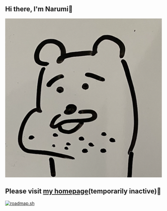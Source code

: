 ## Hi there, I'm Narumi👋

![](./public/ogp.png)

## Please visit [my homepage]()(temporarily inactive)🚀

<!--
<img alt="Top Langs" height="150px" src="https://github-readme-stats.vercel.app/api/top-langs/?username=naruwo-github&layout=compact&count_private=true&show_icons=true&theme=tokyonight" />
-->

[![roadmap.sh](https://api.roadmap.sh/v1-badge/wide/643e7a80e272577374912709?variant=dark&roadmaps=frontend%2Creact%2Cbackend%2Cnodejs)](https://roadmap.sh)

<!--
![](https://github-profile-summary-cards.vercel.app/api/cards/profile-details?username=naruwo-github&theme=2077)
-->

<!--
![](http://github-profile-summary-cards.vercel.app/api/cards/profile-details?username=naruwo-github&theme=vue)
![](http://github-profile-summary-cards.vercel.app/api/cards/repos-per-language?username=naruwo-github&theme=vue)
![](http://github-profile-summary-cards.vercel.app/api/cards/most-commit-language?username=naruwo-github&theme=vue)
![](http://github-profile-summary-cards.vercel.app/api/cards/stats?username=naruwo-github&theme=vue)
![](http://github-profile-summary-cards.vercel.app/api/cards/productive-time?username=naruwo-github&theme=vue&utcOffset=8)
-->

<!--
- 🔭 I’m currently working on ...
- 🌱 I’m currently learning ...
- 👯 I’m looking to collaborate on ...
- 🤔 I’m looking for help with ...
- 💬 Ask me about ...
- 📫 How to reach me: ...
- 😄 Pronouns: ...
- ⚡ Fun fact: ...
-->
